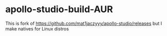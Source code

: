 # apollo-studio-build-AUR
This is fork of https://github.com/mat1jaczyyy/apollo-studio/releases but I make natives for Linux distros 

